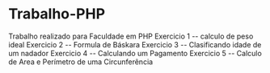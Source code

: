# Trabalho-PHP
Trabalho realizado para Faculdade em PHP
Exercicio 1 -- calculo de peso ideal
Exercicio 2 -- Formula de Báskara
Exercicio 3 -- Clasificando idade de um nadador
Exercicio 4 -- Calculando um Pagamento
Exercicio 5 -- Calculo de Area e Perímetro de uma Circunferência
